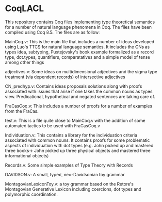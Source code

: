 # CoqLACL
This repository contains Coq files implementing type theoretical semantics for a number of natural language phenomena in Coq. The files have been compiled using Coq 8.5. The files are as follow:

MainCoq.v: This is the main file that includes a number of ideas developed using Luo's TTCS for natural language semantics. It includes the CNs as types idea, subtyping, Pustejovsky's book example formalized as a record type, dot.types, quantifiers, comparatatives and a simple model of tense among other things

adjectives.v: Some ideas on multidimensional adjectives and the sigma type treatment (via dependent records) of intersective adjectives

CN_predhyp.v: Contains ideas proposals solutions along with proofs associated with issues that arise if one takes the common nouns as types view. Predicational, hypothetical and negated sentences are taking care of. 

FraCasCoq.v: This includes a number of proofs for a number of examples from the FraCas.

test.v: This is a file quite close to MainCoq.v with the addition of some automated tactics to be used with FraCasCoq.v

Individuation.v: This contains a library for the individuation criteria associated with common nouns. It contains proofs for some problematic aspects of individuation with dot types (e.g. John picked up and mastered three books-> John picked up three physical objects and mastered three informational objects)

Records.v: Some simple examples of Type Theory with Records

DAVIDSON.v: A small, typed, neo-Davidsonian toy grammar

MontagovianLexiconToy.v: a toy grammar based on the Retore's Montagovian Generative Lexicon including coercions, dot types and polymorphic coordination. 
